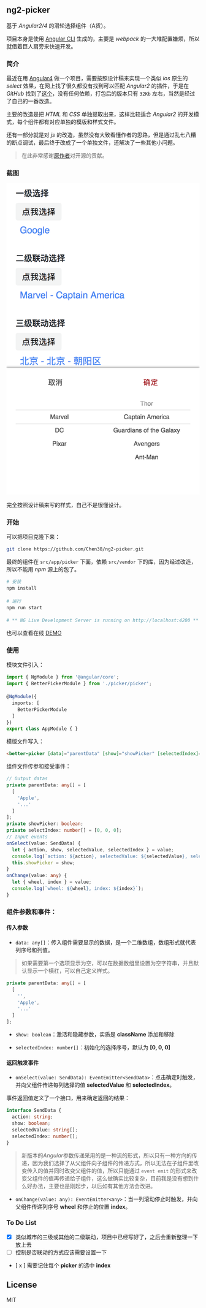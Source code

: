 ## ng2-picker

基于 *Angular2/4* 的滑轮选择组件（A货）。

项目本身是使用 [Angular CLI](https://github.com/angular/angular-cli) 生成的，主要是 *webpack* 的一大堆配置嫌烦，所以就借着巨人肩旁来快速开发。

### 简介

最近在用 [Angular4](https://angular.io/) 做一个项目，需要按照设计稿来实现一个类似 *ios* 原生的 *select* 效果，在网上找了很久都没有找到可以匹配 *Angular2* 的插件，于是在 *GitHub* 找到了[这个](https://github.com/ustbhuangyi/picker)，没有任何依赖，打包后的版本只有 `32Kb` 左右，当然是经过了自己的一番改造。

主要的改造是把 *HTML* 和 *CSS* 单独提取出来，这样比较适合 *Angular2* 的开发模式，每个组件都有对应单独的模版和样式文件。

还有一部分就是对 *js* 的改造，虽然没有大致看懂作者的思路，但是通过乱七八糟的断点调试，最后终于改成了一个单独文件，还解决了一些其他小问题。

> 在此非常感谢[原作者](https://github.com/ustbhuangyi)对开源的贡献。

### 截图

![picker](assets/picker.png)

完全按照设计稿来写的样式，自己不是很懂设计。

### 开始

可以把项目克隆下来：

```bash
git clone https://github.com/Chen38/ng2-picker.git
```

最终的组件在 `src/app/picker` 下面，依赖 `src/vendor` 下的库，因为经过改造，所以不能用 *npm* 源上的包了。

```bash
# 安装
npm install

# 运行
npm run start

# ** NG Live Development Server is running on http://localhost:4200 **
```

也可以查看在线 [DEMO](https://chen38.github.io/ng2-picker/)

### 使用

模块文件引入：

```typescript
import { NgModule } from '@angular/core';
import { BetterPickerModule } from './picker/picker';

@NgModule({
  imports: [
    BetterPickerModule
  ]
})
export class AppModule { }
```

模版文件写入：

```html
<better-picker [data]="parentData" [show]="showPicker" [selectedIndex]="selectIndex" (onSelect)="onSelect($event)" (onChange)="onChange($event)"></better-picker>
```

组件文件传参和接受事件：

```typescript
// Output datas
private parentData: any[] = [
  [
    'Apple',
    '...'
  ]
];
private showPicker: boolean;
private selectIndex: number[] = [0, 0, 0];
// Input events
onSelect(value: SendData) {
  let { action, show, selectedValue, selectedIndex } = value;
  console.log(`action: ${action}, selectedValue: ${selectedValue}, selectedIndex: ${selectedIndex}`);
  this.showPicker = show;
}
onChange(value: any) {
  let { wheel, index } = value;
  console.log(`wheel: ${wheel}, index: ${index}`);
}
```

### 组件参数和事件：

#### 传入参数

- `data: any[]`：传入组件需要显示的数据，是一个二维数组，数组形式就代表列序号和列值。

> 如果需要第一个选项显示为空，可以在数据数组里设置为空字符串，并且默认显示一个横杠，可以自己定义样式。

```typescript
private parentData: any[] = [
  [
    '',
    'Apple',
    '...'
  ]
];
```

- `show: boolean`：激活和隐藏参数，实质是 **className** 添加和移除

- `selectedIndex: number[]`：初始化的选择序号，默认为 **[0, 0, 0]**

#### 返回触发事件

- `onSelect(value: SendData): EventEmitter<SendData>`：点击确定时触发，并向父组件传递每列选择的值 **selectedValue** 和 **selectedIndex**。

事件返回值定义了一个接口，用来确定返回的结果：

```typescript
interface SendData {
  action: string;
  show: boolean;
  selectedValue: string[];
  selectedIndex: number[];
}
```

> 新版本的*Angular*参数传递采用的是一种流的形式，所以只有一种方向的传递，因为我们选择了从父组件向子组件的传递方式，所以无法在子组件里改变传入的值并同时改变父组件的值，所以只能通过 `event emit` 的形式来改变父组件的值再传递给子组件，这么做确实比较复杂，目前我是没有想到什么好办法，主要也是刚起步，以后如有其他方法会改进。

- `onChange(value: any): EventEmitter<any>`：当一列滚动停止时触发，并向父组件传递列序号 **wheel** 和停止的位置 **index**。

### To Do List

- [x] 类似城市的三级或其他的二级联动，项目中已经写好了，之后会重新整理一下放上去
- [ ] 控制是否联动的方式应该需要设置一下
- [ x ] 需要记住每个 **picker** 的选中 **index**

## License

MIT
